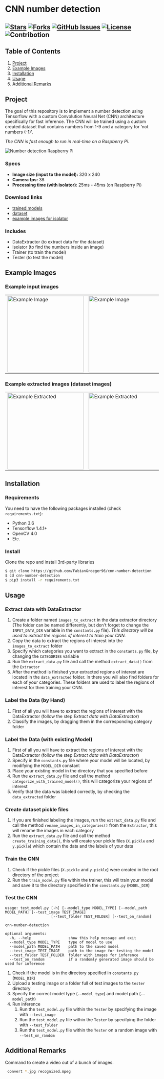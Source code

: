 # CNN number detection

<h2>
 
[![Stars](https://img.shields.io/github/stars/FabianGroeger96/cnn-number-detection?style=for-the-badge)](https://img.shields.io/github/stars/FabianGroeger96/cnn-number-detection?style=for-the-badge)
[![Forks](https://img.shields.io/github/forks/FabianGroeger96/cnn-number-detection?style=for-the-badge)](https://img.shields.io/github/forks/FabianGroeger96/cnn-number-detection?style=for-the-badge)
[![GitHub Issues](https://img.shields.io/github/issues/FabianGroeger96/cnn-number-detection?style=for-the-badge)](https://img.shields.io/github/issues/FabianGroeger96/cnn-number-detection?style=for-the-badge)
[![License](https://img.shields.io/github/license/FabianGroeger96/cnn-number-detection?style=for-the-badge)](https://img.shields.io/github/license/FabianGroeger96/cnn-number-detection?style=for-the-badge)
![Contribotion](https://img.shields.io/badge/Contribution-Welcome-brightgreen?style=for-the-badge)

</h2>

## Table of Contents
1. [Project](#project)
2. [Example Images](#example-images)
3. [Installation](#installation)
4. [Usage](#usage)
5. [Additional Remarks](#additional-remarks)

## Project

The goal of this repository is to implement a number detection using Tensorflow 
with a custom Convolution Neural Net (CNN) architecture specifically for fast inference.
The CNN will be trained using a custom created dataset that contains numbers from 1-9 
and a category for 'not numbers (-1)'.

*The CNN is fast enough to run in real-time on a Raspberry Pi.*

![Number detection Raspberry Pi](http://fabiangroeger.com/wp-content/uploads/2019/05/cnn-number-detection-gif.gif)

### Specs
- **Image size (input to the model):** 320 x 240
- **Camera fps:** 38
- **Processing time (with isolator):** 25ms - 45ms (on Raspberry Pi)

### Download links
- [trained models](https://www.dropbox.com/s/hd8yu239te6d0yv/TrainedModels.zip?dl=0)
- [dataset](https://www.dropbox.com/s/iaf18cvt5jaoq06/PREN_dataset.zip?dl=0)
- [example images for isolator](https://www.dropbox.com/s/4ukv5v0r11nnovf/PREN_images.zip?dl=0)

### Includes

- DataExtractor (to extract data for the dataset)
- Isolator (to find the numbers inside an image)
- Trainer (to train the model)
- Tester (to test the model)

## Example Images

### Example input images

<table><tr>
<td> <img src="http://fabiangroeger.com/wp-content/uploads/2019/05/example_input_image_1.jpg" alt="Example Image" style="width: 250px;"/> </td>
<td> <img src="http://fabiangroeger.com/wp-content/uploads/2019/05/example_input_image_2.jpg" alt="Example Image" style="width: 250px;"/> </td>
<td> <img src="http://fabiangroeger.com/wp-content/uploads/2019/05/example_input_image_3.jpg" alt="Example Image" style="width: 250px;"/> </td>
</tr></table>

### Example extracted images (dataset images)

<table><tr>
<td> <img src="http://fabiangroeger.com/wp-content/uploads/2019/05/example_extracted_image_1.jpg" alt="Example Extracted" style="width: 250px;"/> </td>
<td> <img src="http://fabiangroeger.com/wp-content/uploads/2019/05/example_extracted_image_2.jpg" alt="Example Extracted" style="width: 250px;"/> </td>
<td> <img src="http://fabiangroeger.com/wp-content/uploads/2019/05/example_extracted_image_3.jpg" alt="Example Extracted" style="width: 250px;"/> </td>
</tr></table>

## Installation

### Requirements

You need to have the following packages installed (check `requirements.txt`):

- Python 3.6
- Tensorflow 1.4.1+
- OpenCV 4.0
- Etc.

### Install

Clone the repo and install 3rd-party libraries

```bash
$ git clone https://github.com/FabianGroeger96/cnn-number-detection
$ cd cnn-number-detection
$ pip3 install -r requirements.txt
```

## Usage

### Extract data with DataExtractor

1. Create a folder named `images_to_extract` in the data extractor directory 
(The folder can be named differently, but don't forget to change the `INPUT_DATA_DIR` 
variable in the `constants.py` file).
*This directory will be used to extract the regions of interest to train your CNN.*
2. Copy the data to extract the regions of interest into the `images_to_extract` folder
3. Specify which categories you want to extract in the `constants.py` file, by changing 
the `CATEGORIES` variable
4. Run the `extract_data.py` file and call the method `extract_data()` from the `Extractor`
5. After the method is finished your extracted regions of interest are located in the 
`data_extracted` folder. In there you will also find folders for each of your categories.
These folders are used to label the regions of interest for then training your CNN.

### Label the Data (by Hand)

1. First of all you will have to extract the regions of interest with the DataExtractor 
(follow the step *Extract data with DataExtractor*)
2. Classify the images, by dragging them in the corresponding category folder

### Label the Data (with existing Model)

1. First of all you will have to extract the regions of interest with the DataExtractor 
(follow the step *Extract data with DataExtractor*)
2. Specify in the `constants.py` file where your model will be located, by modifying the
`MODEL_DIR` constant
3. Place your existing model in the directory that you specified before
4. Run the `extract_data.py` file and call the method `categorize_with_trained_model()`, 
this will categorize your regions of interest
5. Verify that the data was labeled correctly, by checking the `data_extracted` folder

### Create dataset pickle files

1. If you are finished labeling the images, run the `extract_data.py` file and call the method 
`rename_images_in_categories()` from the `Extractor`, this will rename the images 
in each category
2. Run the `extract_data.py` file and call the method `create_training_data()`, 
this will create your pickle files (`X.pickle` and `y.pickle`) which contain 
the data and the labels of your data

### Train the CNN

1. Check if the pickle files (`X.pickle` and `y.pickle`) were created in the root directory
of the project
2. Run the `train_model.py` file within the trainer, this will train your model and save it 
to the directory specified in the `constants.py` (`MODEL_DIR`)

### Test the CNN

```
usage: test_model.py [-h] [--model_type MODEL_TYPE] [--model_path MODEL_PATH] [--test_image TEST_IMAGE]
                     [--test_folder TEST_FOLDER] [--test_on_random]

cnn-number-detection

optional arguments:
  -h, --help                 show this help message and exit
  --model_type MODEL_TYPE    type of model to use
  --model_path MODEL_PATH    path to the saved model
  --test_image TEST_IMAGE    path to the image for testing the model
  --test_folder TEST_FOLDER  folder with images for inference
  --test_on_random           if a randomly generated image should be used for inference
```

1. Check if the model is in the directory specified in `constants.py` (`MODEL_DIR`)
2. Upload a testing image or a folder full of test images to the `tester` directory
3. Specify the correct model type (`--model_type`) and model path (`--model_path`)
4. Run inference
     1. Run the `test_model.py` file within the `Tester` by specifying the image with `--test_image`
     2. Run the `test_model.py` file within the `Tester` by specifying the folder with `--test_folder` 
     3. Run the `test_model.py` file within the `Tester` on a random image with `--test_on_random`

## Additional Remarks

Command to create a video out of a bunch of images.
```bash
 convert *.jpg recognized.mpeg
 ```

